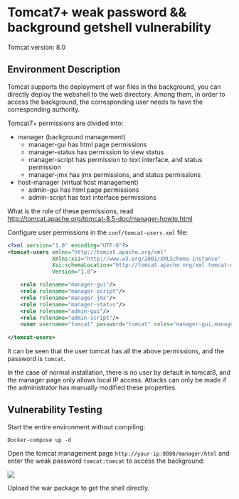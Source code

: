 # Tomcat7+ weak password && background getshell vulnerability

Tomcat version: 8.0

## Environment Description

Tomcat supports the deployment of war files in the background, you can directly deploy the webshell to the web directory. Among them, in order to access the background, the corresponding user needs to have the corresponding authority.

Tomcat7+ permissions are divided into:

 - manager (background management)
   - manager-gui has html page permissions
   - manager-status has permission to view status
   - manager-script has permission to text interface, and status permission
   - manager-jmx has jmx permissions, and status permissions
 - host-manager (virtual host management)
   - admin-gui has html page permissions
   - admin-script has text interface permissions

What is the role of these permissions, read http://tomcat.apache.org/tomcat-8.5-doc/manager-howto.html

Configure user permissions in the `conf/tomcat-users.xml` file:

```xml
<?xml version="1.0" encoding="UTF-8"?>
<tomcat-users xmlns="http://tomcat.apache.org/xml"
              Xmlns:xsi="http://www.w3.org/2001/XMLSchema-instance"
              Xsi:schemaLocation="http://tomcat.apache.org/xml tomcat-users.xsd"
              Version="1.0">

    <role rolename="manager-gui"/>
    <role rolename="manager-script"/>
    <role rolename="manager-jmx"/>
    <role rolename="manager-status"/>
    <role rolename="admin-gui"/>
    <role rolename="admin-script"/>
    <user username="tomcat" password="tomcat" roles="manager-gui,manager-script,manager-jmx,manager-status,admin-gui,admin-script" />
    
</tomcat-users>
```

It can be seen that the user tomcat has all the above permissions, and the password is `tomcat`.

In the case of normal installation, there is no user by default in tomcat8, and the manager page only allows local IP access. Attacks can only be made if the administrator has manually modified these properties.

## Vulnerability Testing

Start the entire environment without compiling:

```
Docker-compose up -d
```

Open the tomcat management page `http://your-ip:8080/manager/html` and enter the weak password `tomcat:tomcat` to access the background:

![](1.png)

Upload the war package to get the shell directly.